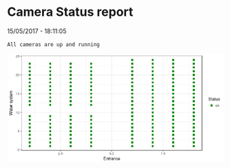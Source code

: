 Camera Status report
================
15/05/2017 - 18:11:05

    All cameras are up and running

![](camreport_files/figure-markdown_github/unnamed-chunk-2-1.png)

